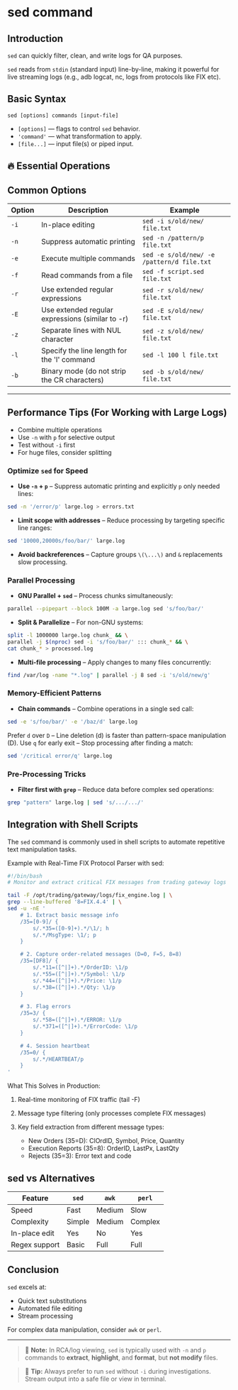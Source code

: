 # sed command

## Introduction
`sed` can quickly filter, clean, and write logs for QA purposes.

`sed` reads from `stdin` (standard input) line-by-line, making it powerful for live streaming logs (e.g., adb logcat, nc, logs from protocols like FIX etc).

## Basic Syntax
`sed [options] commands [input-file]`

* `[options]` — flags to control `sed` behavior.
* `'command'` — what transformation to apply.
* `[file...]` — input file(s) or piped input.

## 🔥 Essential Operations


## Common Options

| Option | Description | Example |
|--------|-------------|---------|
| `-i`     | In-place editing | `sed -i s/old/new/ file.txt` |
| `-n`     | Suppress automatic printing | `sed -n /pattern/p file.txt` |
| `-e`     | Execute multiple commands | `sed -e s/old/new/ -e /pattern/d file.txt` |
| `-f`     | Read commands from a file | `sed -f script.sed file.txt` |
| `-r`     | Use extended regular expressions | `sed -r s/old/new/ file.txt` |
| `-E`     | Use extended regular expressions (similar to -r) | `sed -E s/old/new/ file.txt` |
| `-z`     | Separate lines with NUL character | `sed -z s/old/new/ file.txt` |
| `-l`     | Specify the line length for the 'l' command | `sed -l 100 l file.txt` |
| `-b`     | Binary mode (do not strip the CR characters) | `sed -b s/old/new/ file.txt` |

---

## Performance Tips (For Working with Large Logs)

- Combine multiple operations
- Use `-n` with `p` for selective output
- Test without `-i` first
- For huge files, consider splitting

### Optimize `sed` for Speed

- **Use `-n` + `p`** – Suppress automatic printing and explicitly `p` only needed lines:
```bash
sed -n '/error/p' large.log > errors.txt
```

- **Limit scope with addresses** – Reduce processing by targeting specific line ranges:
```bash
sed '10000,20000s/foo/bar/' large.log
```

- **Avoid backreferences** – Capture groups `\(\...\)` and `&` replacements slow processing.

### Parallel Processing
- **GNU Parallel + `sed`** – Process chunks simultaneously:
```bash
parallel --pipepart --block 100M -a large.log sed 's/foo/bar/'
```

- **Split & Parallelize** – For non-GNU systems:
```bash
split -l 1000000 large.log chunk_ && \
parallel -j $(nproc) sed -i 's/foo/bar/' ::: chunk_* && \
cat chunk_* > processed.log
```

- **Multi-file processing** – Apply changes to many files concurrently:
```bash
find /var/log -name "*.log" | parallel -j 8 sed -i 's/old/new/g'
```

### Memory-Efficient Patterns
- **Chain commands** – Combine operations in a single sed call:
```bash
sed -e 's/foo/bar/' -e '/baz/d' large.log
```

Prefer `d` over `D` – Line deletion (d) is faster than pattern-space manipulation (D).
Use `q` for early exit – Stop processing after finding a match:
```bash
sed '/critical error/q' large.log
```

### Pre-Processing Tricks
- **Filter first with `grep`** – Reduce data before complex sed operations:
```bash
grep "pattern" large.log | sed 's/.../.../'
```

## Integration with Shell Scripts
The `sed` command is commonly used in shell scripts to automate repetitive text manipulation tasks.

Example with Real-Time FIX Protocol Parser with sed:
```bash
#!/bin/bash
# Monitor and extract critical FIX messages from trading gateway logs

tail -F /opt/trading/gateway/logs/fix_engine.log | \
grep --line-buffered '8=FIX.4.4' | \
sed -u -nE '
    # 1. Extract basic message info
    /35=[0-9]/ {
        s/.*35=([0-9]+).*/\1/; h
        s/.*/MsgType: \1/; p
    }

    # 2. Capture order-related messages (D=0, F=5, 8=8)
    /35=[DF8]/ {
        s/.*11=([^|]+).*/OrderID: \1/p
        s/.*55=([^|]+).*/Symbol: \1/p
        s/.*44=([^|]+).*/Price: \1/p
        s/.*38=([^|]+).*/Qty: \1/p
    }

    # 3. Flag errors
    /35=3/ {
        s/.*58=([^|]+).*/ERROR: \1/p
        s/.*371=([^|]+).*/ErrorCode: \1/p
    }

    # 4. Session heartbeat
    /35=0/ {
        s/.*/HEARTBEAT/p
    }
'
```

What This Solves in Production:
1. Real-time monitoring of FIX traffic (tail -F)

2. Message type filtering (only processes complete FIX messages)

3. Key field extraction from different message types:
   - New Orders (35=D): ClOrdID, Symbol, Price, Quantity
   - Execution Reports (35=8): OrderID, LastPx, LastQty
   - Rejects (35=3): Error text and code

## sed vs Alternatives

| Feature        | `sed`  | `awk`  | `perl` |
|---------------|------|------|------|
| Speed         | Fast | Medium| Slow |
| Complexity    | Simple| Medium| Complex |
| In-place edit | Yes  | No   | Yes  |
| Regex support | Basic| Full | Full |


## Conclusion

`sed` excels at:
- Quick text substitutions
- Automated file editing
- Stream processing

For complex data manipulation, consider `awk` or `perl`.

---

> 📌 **Note:** In RCA/log viewing, `sed` is typically used with `-n` and `p` commands to **extract**, **highlight**, and **format**, but **not modify** files.

> 🧠 **Tip:** Always prefer to run `sed` without `-i` during investigations. Stream output into a safe file or view in terminal.
